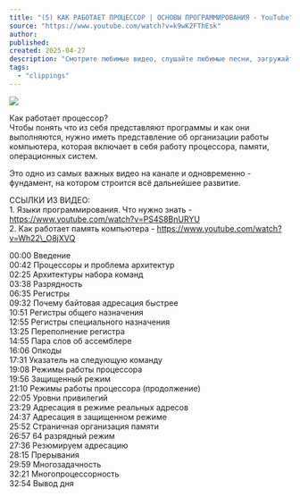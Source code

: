 ```yaml
---
title: "(5) КАК РАБОТАЕТ ПРОЦЕССОР | ОСНОВЫ ПРОГРАММИРОВАНИЯ - YouTube"
source: "https://www.youtube.com/watch?v=k9wK2FThEsk"
author:
published:
created: 2025-04-27
description: "Смотрите любимые видео, слушайте любимые песни, загружайте собственные ролики и делитесь ими с друзьями, близкими и целым миром."
tags:
  - "clippings"
---
```

![](https://www.youtube.com/watch?v=k9wK2FThEsk)  

Как работает процессор?  
Чтобы понять что из себя представляют программы и как они выполняются, нужно иметь представление об организации работы компьютера, которая включает в себя работу процессора, памяти, операционных систем.  
  
Это одно из самых важных видео на канале и одновременно - фундамент, на котором строится всё дальнейшее развитие.  
  
ССЫЛКИ ИЗ ВИДЕО:  
1\. Языки программирования. Что нужно знать - https://www.youtube.com/watch?v=PS4S8BnURYU  
2\. Как работает память компьютера - https://www.youtube.com/watch?v=Wh22\_O8jXVQ  
  
  
00:00 Введение  
00:42 Процессоры и проблема архитектур  
02:25 Архитектуры набора команд  
03:38 Разрядность  
06:35 Регистры  
09:32 Почему байтовая адресация быстрее  
10:51 Регистры общего назначения  
12:55 Регистры специального назначения  
13:25 Переполнение регистра  
14:55 Пара слов об ассемблере  
16:06 Опкоды  
17:31 Указатель на следующую команду  
19:08 Режимы работы процессора  
19:56 Защищенный режим  
21:10 Режимы работы процессора (продолжение)  
22:05 Уровни привилегий  
23:29 Адресация в режиме реальных адресов  
24:37 Адресация в защищенном режиме  
25:52 Страничная организация памяти  
26:57 64 разрядный режим  
27:36 Резюмируем адресацию  
28:15 Прерывания  
29:59 Многозадачность  
32:21 Многопроцессорность  
32:54 Вывод дня